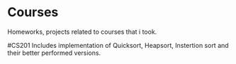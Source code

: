 # Courses
Homeworks, projects related to courses that i took.  

#CS201
Includes implementation of Quicksort, Heapsort, Instertion sort and their better performed versions.   
